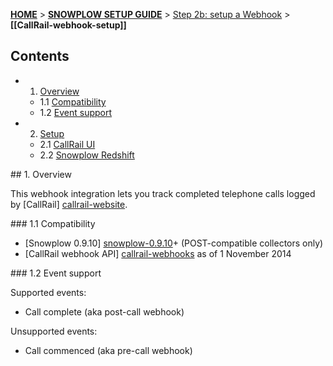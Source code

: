 <a name="top" />

[**HOME**](Home) > [**SNOWPLOW SETUP GUIDE**](Setting-up-Snowplow) > [Step 2b: setup a Webhook](Setting-up-a-webhook) > **[[CallRail-webhook-setup]]**

## Contents

- 1. [Overview](#overview)  
  - 1.1 [Compatibility](#compat)
  - 1.2 [Event support](#supported)
- 2. [Setup](#setup)
  - 2.1 [CallRail UI](#)
  - 2.2 [Snowplow Redshift](#)

<a name="overview" />
## 1. Overview

This webhook integration lets you track completed telephone calls logged by [CallRail] [callrail-website].

<a name="compat" />
### 1.1 Compatibility

* [Snowplow 0.9.10] [snowplow-0.9.10]+ (POST-compatible collectors only)
* [CallRail webhook API] [callrail-webhooks] as of 1 November 2014

<a name="support" />
### 1.2 Event support

Supported events:

* Call complete (aka post-call webhook)

Unsupported events:

* Call commenced (aka pre-call webhook)

[callrail-website]: http://www.callrail.com/
[callrail-webhooks]: https://support.callrail.com/hc/en-us/articles/201211133-Webhooks
[snowplow-0.9.10]: https://github.com/snowplow/snowplow/releases/tag/0.9.10
